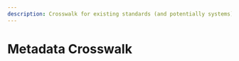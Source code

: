 ```yaml
---
description: Crosswalk for existing standards (and potentially systems)
---
```


# Metadata Crosswalk

